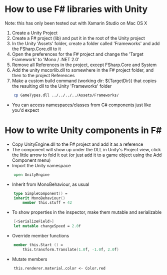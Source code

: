 How to use F# libraries with Unity
==================================

Note: this has only been tested out with Xamarin Studio on Mac OS X

1. Create a Unity Project
2. Create a F# project (lib) and put it in the root of the Unity project
3. In the Unity 'Assets' folder, create a folder called 'Frameworks' and add the FSharp.Core.dll to it
4. Open the preferences for the F# project and change the 'Target Framework' to 'Mono / .NET 2.0'
5. Remove all References in the project, except FSharp.Core and System
6. Add the unity mscorlib.dll to somewhere in the F# project folder, and then to the project References
7. Make a custom build command (working dir: ${TargetDir}) that copies the resulting dll to the Unity 'Frameworks' folder

```bash
    cp GameTypes.dll ../../../../Assets/Frameworks/
```

* You can access namespaces/classes from C# components just like you'd expect

How to write Unity components in F#
===================================

* Copy UnityEngine.dll to the F# project and add it as a reference
* The component will show up under the DLL in Unity's Project view, click the little arrow to fold it out (or just add it to a game object using the Add Component menu)
* Import the Unity namespace

```fsharp
    open UnityEngine
```

* Inherit from MonoBehaviour, as usual

```fsharp
    type SimpleComponent() =
    inherit MonoBehaviour()
        member this.stuff = 42
```

* To show properties in the inspector, make them mutable and serializable

```fsharp
    [<SerializeField>]
    let mutable changeSpeed = 2.0f
```

* Override member functions

```fsharp
    member this.Start () = 
        this.transform.Translate(1.0f, -1.0f, 2.0f)
```

* Mutate members

```fsharp
    this.renderer.material.color <- Color.red
```

